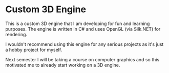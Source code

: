 # Custom 3D Engine

This is a custom 3D engine that I am developing for fun and learning purposes. The engine is written in C# and uses OpenGL (via Silk.NET) for rendering.

I wouldn't recommend using this engine for any serious projects as it's just a hobby project for myself.

Next semester I will be taking a course on computer graphics and so this motivated me to already start working on a 3D engine.
